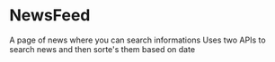 # NewsFeed
A page of news where you can search informations
Uses two APIs  to search news and then sorte's them based on date
